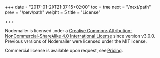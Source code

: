 +++
date = "2017-01-20T21:37:15+02:00"
toc = true
next = "/next/path"
prev = "/prev/path"
weight = 5
title = "License"

+++

Nodemailer is licensed under a <a rel="license" href="http://creativecommons.org/licenses/by-nc-sa/4.0/">Creative Commons Attribution-NonCommercial-ShareAlike 4.0 International License</a> since version v3.0.0. Previous versions of Nodemailer were licensed under the MIT license.

Commercial license is available upon request, see [Pricing](/about/pricing).
